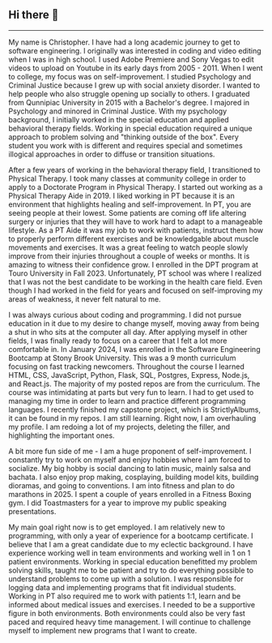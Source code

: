 ## Hi there 👋
---------------------------------------------------------------------------------------------------------------------------------
My name is Christopher. I have had a long academic journey to get to software engineering. I originally was interested in coding and video editing when I was in high school. I used Adobe Premiere and Sony Vegas to edit videos to upload on Youtube in its early days from 2005 - 2011. When I went to college, my focus was on self-improvement. I studied Psychology and Criminal Justice because I grew up with social anxiety disorder. I wanted to help people who also struggle opening up socially to others. I graduated from Qunnipiac University in 2015 with a Bachelor's degree. I majored in Psychology and minored in Criminal Justice. With my psychology background, I initially worked in the special education and applied behavioral therapy fields. Working in special education required a unique approach to problem solving and "thinking outside of the box". Every student you work with is different and requires special and sometimes illogical approaches in order to diffuse or transition situations.

After a few years of working in the behavioral therapy field, I transitioned to Physical Therapy. I took many classes at community college in order to apply to a Doctorate Program in Physical Therapy. I started out working as a Physical Therapy Aide in 2019. I liked working in PT because it is an environment that highlights healing and self-improvement. In PT, you are seeing people at their lowest. Some patients are coming off life altering surgery or injuries that they will have to work hard to adapt to a manageable lifestyle. As a PT Aide it was my job to work with patients, instruct them how to properly perform different exercises and be knowledgable about muscle movements and exercises. It was a great feeling to watch people slowly improve from their injuries throughout a couple of weeks or months. It is amazing to witness their confidence grow. I enrolled in the DPT program at Touro University in Fall 2023. Unfortunately, PT school was where I realized that I was not the best candidate to be working in the health care field. Even though I had worked in the field for years and focused on self-improving my areas of weakness, it never felt natural to me.

I was always curious about coding and programming. I did not pursue education in it due to my desire to change myself, moving away from being a shut in who sits at the computer all day. After applying myself in other fields, I was finally ready to focus on a career that I felt a lot more comfortable in. In January 2024, I was enrolled in the Software Engineering Bootcamp at Stony Brook University. This was a 9 month curriculum focusing on fast tracking newcomers. Throughout the course I learned HTML, CSS, JavaScript, Python, Flask, SQL, Postgres, Express, Node.js, and React.js. The majority of my posted repos are from the curriculum. The course was intimidating at parts but very fun to learn. I had to get used to managing my time in order to learn and practice different programming languages. I recently finished my capstone project, which is StrictlyAlbums, it can be found in my repos. I am still learning. Right now, I am overhauling my profile. I am redoing a lot of my projects, deleting the filler, and highlighting the important ones.

A bit more fun side of me - I am a huge proponent of self-improvement. I constantly try to work on myself and enjoy hobbies where I am forced to socialize. My big hobby is social dancing to latin music, mainly salsa and bachata. I also enjoy prop making, cosplaying, building model kits, building dioramas, and going to conventions. I am into fitness and plan to do marathons in 2025. I spent a couple of years enrolled in a Fitness Boxing gym. I did Toastmasters for a year to improve my public speaking presentations.

My main goal right now is to get employed. I am relatively new to programming, with only a year of experience for a bootcamp certificate. I believe that I am a great candidate due to my eclectic background. I have experience working well in team environments and working well in 1 on 1 patient environments. Working in special education benefitted my problem solving skills, taught me to be patient and try to do everything possible to understand problems to come up with a solution. I was responsible for logging data and implementing programs that fit individual students. Working in PT also required me to work with patients 1:1, learn and be informed about medical issues and exercises. I needed to be a supportive figure in both environments. Both environments could also be very fast paced and required heavy time management. I will continue to challenge myself to implement new programs that I want to create.
